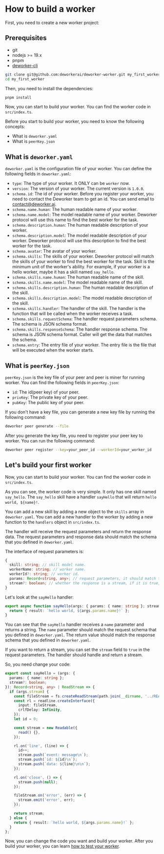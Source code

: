 # How to build a worker

First, you need to create a new worker project:

## Prerequisites

- git
- nodejs >= 19.x
- pnpm
- [deworker-cli](https://www.npmjs.com/package/@deworker/deworker-cli)

```bash
git clone git@github.com:deworkerai/deworker-worker.git my_first_worker
cd my_first_worker
```

Then, you need to install the dependencies:

```bash
pnpm install
```

Now, you can start to build your worker. You can find the worker code in `src/index.ts`.

Before you start to build your worker, you need to know the following concepts:

- What is `deworker.yaml`
- What is `peerKey.json`

## What is `deworker.yaml`

`deworker.yaml` is the configuration file of your worker. You can define the following fields in `deworker.yaml`:

- `type`: The type of your worker. It ONLY can be `worker` now.
- `version`: The version of your worker. The current version is `1.0.0`.
- `schema.id`: The id of your worker. Before you register your worker, you need to contact the Deworker team to get an id. You can send email to contact@deworker.ai.
- `schema.name.human`: The human readable name of your worker.
- `schema.name.model`: The model readable name of your worker. Deworker protocol will use this name to find the best worker for the task.
- `schema.description.human`: The human readable description of your worker.
- `schema.description.model`: The model readable description of your worker. Deworker protocol will use this description to find the best worker for the task.
- `schema.avatar`: The avatar of your worker.
- `schema.skills`: The skills of your worker. Deworker protocol will match the skills of your worker to find the best worker for the task. Skill is the minimum unit of the worker's ability. For example, if your worker is a hello worker, maybe it has a skill named `say_hello`.
- `schema.skills.name.human`: The human readable name of the skill.
- `schema.skills.name.model`: The model readable name of the skill.
- `schema.skills.description.human`: The human readable description of the skill.
- `schema.skills.description.model`: The model readable description of the skill.
- `schema.skills.handler`: The handler of the skill. The handler is the function that will be called when the worker receives a task.
- `schema.skills.requestSchema`: The handler request parameters schema. The schema is JSON schema format.
- `schema.skills.responseSchema`: The handler response schema. The schema is JSON schema format. Caller will get the data that matches the schema.
- `schema.entry`: The entry file of your worker. The entry file is the file that will be executed when the worker starts.

## What is `peerKey.json`

`peerKey.json` is the key file of your peer and peer is miner for running worker. You can find the following fields in `peerKey.json`:

- `id`: The id(peer key) of your peer.
- `privKey`: The private key of your peer.
- `pubKey`: The public key of your peer.

If you don't have a key file, you can generate a new key file by running the following command:

```bash
deworker peer generate --file
```

After you generate the key file, you need to register your peer key to worker. You can run the following command:

```bash
deworker peer register --key=your_peer_id --workerId=your_worker_id
```

## Let's build your first worker

Now, you can start to build your worker. You can find the worker code in `src/index.ts`.

As you can see, the worker code is very simple. It only has one skill named `say_hello`. The `say_hello` skill have a handler `sayHello` that will return `hello world, ${name}!`.

You can add a new skill by adding a new object to the `skills` array in `deworker.yaml`. You can add a new handler to the worker by adding a new function to the `handlers` object in `src/index.ts`.

The handler will receive the request parameters and return the response data. The request parameters and response data should match the schema that you defined in `deworker.yaml`.

The interface of request parameters is:

```typescript
{
  skill: string; // skill model name.
  workerName: string; // worker name.
  workerId?: string; // worker id.
  params: Record<string, any>; // request parameters, it should match the request schema.
  stream?: boolean; // whether the response is a stream, if it is true, the handler should return a stream, otherwise, the handler should return a json data.
}
```

Let's look at the `sayHello` handler:

```typescript
export async function sayHello(args: { params: { name: string }; stream?: boolean }): Promise<string> {
  return { result: `hello world, ${args.params.name}!` };
}
```

You can see that the `sayHello` handler receives a `name` parameter and returns a string. The `name` parameter should match the request schema that you defined in `deworker.yaml`. The return value should match the response schema that you defined in `deworker.yaml`.

If you want to return a stream, you can set the `stream` field to `true` in the request parameters. The handler should handle and return a stream.

So, you need change your code:

```typescript
export const sayHello = (args: {
  params: { name: string };
  stream?: boolean;
}): Record<string, any> | ReadStream => {
  if (args.stream) {
    const fileStream = fs.createReadStream(path.join(__dirname, '../README.md'));
    const rl = readline.createInterface({
      input: fileStream,
      crlfDelay: Infinity,
    });
    let id = 0;

    const stream = new Readable({
      read() {},
    });

    rl.on('line', (line) => {
      id++;
      stream.push(`event: message\n`);
      stream.push(`id: ${id}\n`);
      stream.push(`data: ${line}\n\n`);
    });

    rl.on('close', () => {
      stream.push(null);
    });

    fileStream.on('error', (err) => {
      stream.emit('error', err);
    });

    return stream;
  } else {
    return { result: `hello world, ${args.params.name}!` };
  }
};
```

Now, you can change the code you want and build your worker. After you build your worker, you can learn [how to test your worker](./how-to-test.md).
